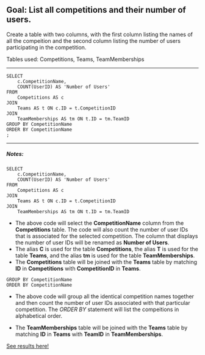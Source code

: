 
## Goal: List all competitions and their number of users.

Create a table with two columns, with the first column listing the names of all the compeition and the second column listing the number of users participating in the competition.

Tables used: Competitions, Teams, TeamMemberships

---
```
SELECT 
    c.CompetitionName, 
    COUNT(UserID) AS 'Number of Users'
FROM 
    Competitions AS c
JOIN 
    Teams AS t ON c.ID = t.CompetitionID
JOIN 
    TeamMemberships AS tm ON t.ID = tm.TeamID
GROUP BY CompetitionName
ORDER BY CompetitionName
;
```
---

##### Notes:

```
SELECT 
    c.CompetitionName, 
    COUNT(UserID) AS 'Number of Users'
FROM 
    Competitions AS c
JOIN 
    Teams AS t ON c.ID = t.CompetitionID
JOIN 
    TeamMemberships AS tm ON t.ID = tm.TeamID
```
* The above code will select the **CompetitionName** column from the **Competitions** table. The code will also count the number of user IDs that is associated for the selected competition. The column that displays the number of user IDs will be renamed as **Number of Users**.
* The alias **C** is used for the table **Competitions**, the alias **T** is used for the table **Teams**, and the alias **tm** is used for the table **TeamMemberships**.
* The **Competitions** table will be joined with the **Teams** table by matching **ID** in **Competitions** with **CompetitionID** in **Teams**.

```
GROUP BY CompetitionName
ORDER BY CompetitionName
```
* The above code will group all the identical competition names together and then count the number of user IDs associated with that particular competition. The *ORDER BY* statement will list the compeitions in alphabetical order.

* The **TeamMemberships** table will be joined with the **Teams** table by matching **ID** in **Teams** with **TeamID** in **TeamMemberships**.

[See results here!](https://www.kaggle.com/lochleven/meta-kaggle/competition-list1/run/100632)
